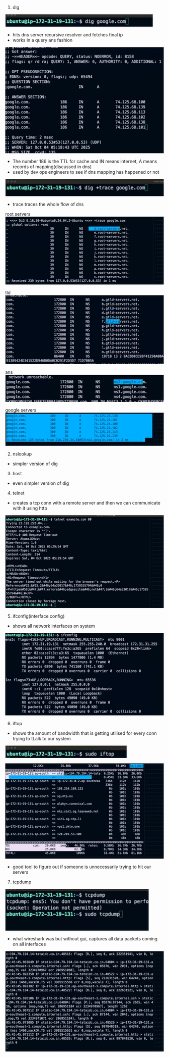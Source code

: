 1. dig

![alt text](image-1.png)

- hits dns server recursive resolver and fetches final ip
- works in a query ans fashion

![alt text](image.png)

- The number 186 is the TTL for cache and IN means internet, A means records of mapping(discussed in dns)
- used by dev ops engineers to see if dns mapping has happened or not

![alt text](image-2.png)

- trace traces the whole flow of dns

root servers
![alt text](image-3.png)

tld
![alt text](image-4.png)

ans
![alt text](image-5.png)

google servers
![alt text](image-6.png)

2. nslookup

- simpler version of dig

3. host 

- even simpler version of dig

4. telnet

- creates a tcp conn with a remote server and then we can communicate with it using http

![alt text](image-7.png)

5. ifconfig(interface config)

- shows all network interfaces on system

![alt text](image-8.png)

6. iftop

- shows the amount of bandwidth that is getting utilised for every conn trying to tLalk to our system

![alt text](image-9.png)

![alt text](image-11.png)

- good tool to figure out if someone is unnecessarily trying to hit our servers

7. tcpdump

![alt text](image-10.png)

- what wireshark was but without gui, captures all data packets coming on all interfaces

![alt text](image-12.png)